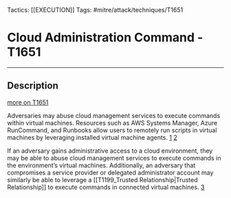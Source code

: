 Tactics: [[EXECUTION]]
Tags: #mitre/attack/techniques/T1651  

# Cloud Administration Command - T1651
---

## Description
[more on T1651](https://attack.mitre.org/techniques/T1651)

Adversaries may abuse cloud management services to execute commands within virtual machines. Resources such as AWS Systems Manager, Azure RunCommand, and Runbooks allow users to remotely run scripts in virtual machines by leveraging installed virtual machine agents. [1](https://docs.aws.amazon.com/systems-manager/latest/userguide/run-command.html) [2](https://learn.microsoft.com/en-us/azure/virtual-machines/run-command-overview)

If an adversary gains administrative access to a cloud environment, they may be able to abuse cloud management services to execute commands in the environment’s virtual machines. Additionally, an adversary that compromises a service provider or delegated administrator account may similarly be able to leverage a [[T1199_Trusted Relationship|Trusted Relationship]] to execute commands in connected virtual machines. [3](https://www.microsoft.com/security/blog/2021/10/25/nobelium-targeting-delegated-administrative-privileges-to-facilitate-broader-attacks/)
